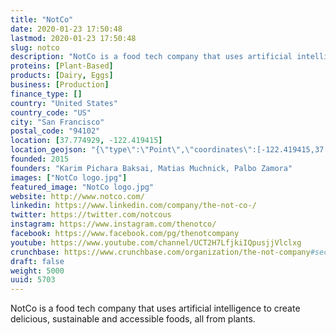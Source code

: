 ```yaml
---
title: "NotCo"
date: 2020-01-23 17:50:48
lastmod: 2020-01-23 17:50:48
slug: notco
description: "NotCo is a food tech company that uses artificial intelligence to create delicious, sustainable and accessible foods, all from plants."
proteins: [Plant-Based]
products: [Dairy, Eggs]
business: [Production]
finance_type: []
country: "United States"
country_code: "US"
city: "San Francisco"
postal_code: "94102"
location: [37.774929, -122.419415]
location_geojson: "{\"type\":\"Point\",\"coordinates\":[-122.419415,37.774929]}"
founded: 2015
founders: "Karim Pichara Baksai, Matias Muchnick, Palbo Zamora"
images: ["NotCo logo.jpg"]
featured_image: "NotCo logo.jpg"
website: http://www.notco.com/
linkedin: https://www.linkedin.com/company/the-not-co-/
twitter: https://twitter.com/notcous
instagram: https://www.instagram.com/thenotco/
facebook: https://www.facebook.com/pg/thenotcompany
youtube: https://www.youtube.com/channel/UCT2H7LfjkiIQpusjjVlclxg
crunchbase: https://www.crunchbase.com/organization/the-not-company#section-overview
draft: false
weight: 5000
uuid: 5703
---
```

NotCo is a food tech company that uses artificial intelligence to create delicious, sustainable and accessible foods, all from plants.
